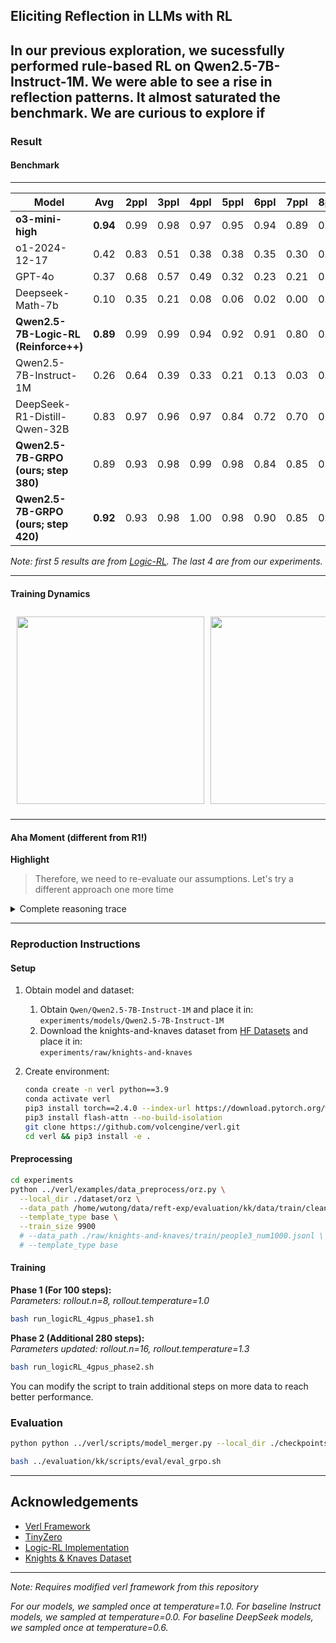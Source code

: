 ## Eliciting Reflection in LLMs with RL

In our previous exploration, we sucessfully performed rule-based RL on Qwen2.5-7B-Instruct-1M. We were able to see a rise in reflection patterns. It almost saturated the benchmark. We are curious to explore if 
---
### Result

#### Benchmark
---
| **Model**                                                             | **Avg** | **2ppl** | **3ppl** | **4ppl** | **5ppl** | **6ppl** | **7ppl** | **8ppl** |
|-----------------------------------------------------------------------|---------|----------|----------|----------|----------|----------|----------|----------|
| **o3-mini-high**                                                          | **0.94** | 0.99     | 0.98     | 0.97     | 0.95     | 0.94     | 0.89     | 0.83     |
| o1-2024-12-17                                                         | 0.42    | 0.83     | 0.51     | 0.38     | 0.38     | 0.35     | 0.30     | 0.20     |
| GPT-4o                                                                | 0.37    | 0.68     | 0.57     | 0.49     | 0.32     | 0.23     | 0.21     | 0.11     |
| Deepseek-Math-7b                                                      | 0.10    | 0.35     | 0.21     | 0.08     | 0.06     | 0.02     | 0.00     | 0.00     |
| **Qwen2.5-7B-Logic-RL (Reinforce++)**                                  | **0.89** | 0.99     | 0.99     | 0.94     | 0.92     | 0.91     | 0.80     | 0.67     |
| Qwen2.5-7B-Instruct-1M                                                | 0.26    | 0.64     | 0.39     | 0.33     | 0.21     | 0.13     | 0.03     | 0.08     |
| DeepSeek-R1-Distill-Qwen-32B                                          | 0.83    | 0.97     | 0.96     | 0.97     | 0.84     | 0.72     | 0.70     | 0.67     |
| **Qwen2.5-7B-GRPO (ours; step 380)**                                  | 0.89 | 0.93     | 0.98     | 0.99     | 0.98     | 0.84     | 0.85     | 0.67     |
| **Qwen2.5-7B-GRPO (ours; step 420)**                                  | **0.92** | 0.93     | 0.98     | 1.00     | 0.98     | 0.90     | 0.85     | 0.79     |


*Note: first 5 results are from [Logic-RL](https://github.com/Unakar/Logic-RL). The last 4 are from our experiments.*

---

#### Training Dynamics
<div style="display: flex; gap: 10px; overflow: auto; padding: 10px;">
  <img src="docs/pics/training_reward.png" style="height: 300px; flex-shrink: 0;">
  <img src="docs/pics/validation_reward.png" style="height: 300px; flex-shrink: 0;">
  <img src="docs/pics/response_length.png" style="height: 300px; flex-shrink: 0;">
</div>

---

#### Aha Moment (different from R1!)
**Highlight**  
> Therefore, we need to re-evaluate our assumptions.
> Let's try a different approach one more time

<details>

<summary>Complete reasoning trace</summary>

```
<think> To solve this, let's analyze each statement step by step, considering the implications based on whether the speakers are knights (who always tell the truth) or knaves (who always lie).

1. Sofia says: "Mia is a knave or Aiden is a knight."
2. Scarlett says: "Sofia is a knight or Grace is a knave."
3. Mia says: "Aiden is not a knight."
4. Aiden says: "Scarlett is not a knight."
5. Grace says: "Mia is a knave and Mia is a knight."

Let's start by analyzing Grace's statement. Since Grace says "Mia is a knave and Mia is a knight," this statement is inherently contradictory. Therefore, Grace must be a knave (since a knave always lies).

Now that we know Grace is a knave, let's look at Scarlett's statement: "Sofia is a knight or Grace is a knave." Since Grace is a knave, Scarlett's statement is true, which means Scarlett must be a knight.

Next, let's consider Aiden's statement: "Scarlett is not a knight." Since we've determined that Scarlett is a knight, Aiden's statement is false, which means Aiden must be a knave.

Now we know Aiden is a knave, let's look at Sofia's statement: "Mia is a knave or Aiden is a knight." Since Aiden is a knave, the statement "Aiden is a knight" is false. Therefore, for Sofia's statement to be true (and since Sofia is a knight), "Mia is a knave" must be true. This means Mia is a knave.

Finally, let's check Mia's statement: "Aiden is not a knight." Since Aiden is a knave, Mia's statement is true, which means Mia must be a knight. However, we've already determined that Mia is a knave, which creates a contradiction. This contradiction suggests that our initial assumption about Aiden being a knave might be incorrect.

Let's try a different approach by assuming Aiden is a knight. If Aiden is a knight, then his statement "Scarlett is not a knight" must be true, meaning Scarlett is a knave. If Scarlett is a knave, then her statement "Sofia is a knight or Grace is a knave" must be false. For the statement to be false, both "Sofia is a knight" and "Grace is a knave" must be false. This means Sofia is a knave and Grace is a knight.

If Sofia is a knave, then her statement "Mia is a knave or Aiden is a knight" must be false. For the statement to be false, both "Mia is a knave" and "Aiden is a knight" must be false. This means Mia is a knight and Aiden is a knave, but we already assumed Aiden is a knight, which creates a contradiction. Therefore, our assumption that Aiden is a knight is incorrect.

Let's try a different approach again, assuming Sofia is a knight. If Sofia is a knight, then her statement "Mia is a knave or Aiden is a knight" must be true. This means either Mia is a knave or Aiden is a knight (or both).

Let's assume Aiden is a knave. If Aiden is a knave, then his statement "Scarlett is not a knight" is false, meaning Scarlett is a knight. If Scarlett is a knight, then her statement "Sofia is a knight or Grace is a knave" must be true. Since Sofia is a knight, the statement is true, which means Scarlett is a knight.

Now, let's check Mia's statement: "Aiden is not a knight." Since Aiden is a knave, Mia's statement is true, which means Mia must be a knight.

Finally, let's check Grace's statement: "Mia is a knave and Mia is a knight." Since Mia is a knight, Grace's statement is false, which means Grace must be a knave.

Now, let's check Sofia's statement again: "Mia is a knave or Aiden is a knight." Since Mia is a knight and Aiden is a knave, Sofia's statement is false, which means Sofia must be a knave. However, we initially assumed Sofia is a knight, which creates a contradiction. Therefore, we need to re-evaluate our assumptions.

Let's try a different approach one more time, assuming Sofia is a knave. If Sofia is a knave, then her statement "Mia is a knave or Aiden is a knight" is false. This means Mia is a knight and Aiden is a knave.

If Aiden is a knave, then his statement "Scarlett is not a knight" is false, meaning Scarlett is a knight. If Scarlett is a knight, then her statement "Sofia is a knight or Grace is a knave" must be true. Since Sofia is a knave, the statement is true, which means Scarlett is a knight.

Now, let's check Mia's statement: "Aiden is not a knight." Since Aiden is a knave, Mia's statement is true, which means Mia must be a knight.

Finally, let's check Grace's statement: "Mia is a knave and Mia is a knight." Since Mia is a knight, Grace's statement is false, which means Grace must be a knave.

Now, let's check Sofia's statement again: "Mia is a knave or Aiden is a knight." Since Mia is a knight and Aiden is a knave, Sofia's statement is false, which means Sofia must be a knave.

This configuration is consistent with all the statements. Therefore, the identities are:
Sofia is a knave
Scarlett is a knight
Mia is a knight
Aiden is a knave
Grace is a knave
</think>
<answer> (1) Sofia is a knave
(2) Scarlett is a knight
(3) Mia is a knight
(4) Aiden is a knave
(5) Grace is a knave 
</answer>
```

</details>

---

### Reproduction Instructions

#### Setup
1. Obtain model and dataset:
    1. Obtain `Qwen/Qwen2.5-7B-Instruct-1M` and place it in:  
    `experiments/models/Qwen2.5-7B-Instruct-1M`
    2. Download the knights-and-knaves dataset from [HF Datasets](https://huggingface.co/datasets/K-and-K/knights-and-knaves) and place it in:  
    `experiments/raw/knights-and-knaves`

2. Create environment:
   ```bash
   conda create -n verl python==3.9
   conda activate verl
   pip3 install torch==2.4.0 --index-url https://download.pytorch.org/whl/cu124
   pip3 install flash-attn --no-build-isolation
   git clone https://github.com/volcengine/verl.git
   cd verl && pip3 install -e .
   ```

#### Preprocessing
```bash
cd experiments
python ../verl/examples/data_preprocess/orz.py \
  --local_dir ./dataset/orz \
  --data_path /home/wutong/data/reft-exp/evaluation/kk/data/train/clean/people3_num10000.jsonl \
  --template_type base \
  --train_size 9900
  # --data_path ./raw/knights-and-knaves/train/people3_num1000.jsonl \
  # --template_type base
```

#### Training
**Phase 1 (For 100 steps):**  
*Parameters: rollout.n=8, rollout.temperature=1.0*
```bash
bash run_logicRL_4gpus_phase1.sh
```

**Phase 2 (Additional 280 steps):**  
*Parameters updated: rollout.n=16, rollout.temperature=1.3*
```bash
bash run_logicRL_4gpus_phase2.sh
```

You can modify the script to train additional steps on more data to reach better performance.

### Evaluation
```bash
python python ../verl/scripts/model_merger.py --local_dir ./checkpoints/logic_rl/grpo_run/global_step_380/actor/

bash ../evaluation/kk/scripts/eval/eval_grpo.sh
```

---

## Acknowledgements
- [Verl Framework](https://github.com/volcengine/verl)
- [TinyZero](https://github.com/Jiayi-Pan/TinyZero)
- [Logic-RL Implementation](https://github.com/Unakar/Logic-RL)
- [Knights & Knaves Dataset](https://github.com/AlphaPav/mem-kk-logic)

---

*Note: Requires modified verl framework from this repository*

*For our models, we sampled once at temperature=1.0. For baseline Instruct models, we sampled at temperature=0.0. For baseline DeepSeek models, we sampled once at temperature=0.6.*
